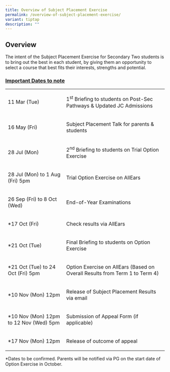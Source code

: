 ```yaml
---
title: Overview of Subject Placement Exercise
permalink: /overview-of-subject-placement-exercise/
variant: tiptap
description: ""
---
```

<h2>Overview</h2>
<p>The intent of the Subject Placement Exercise for Secondary Two students
is to bring out the best in each student, by giving them an opportunity
to select a course that best fits their interests, strengths and potential.</p>
<p></p>
<h3><strong><u>Important Dates to note</u></strong></h3>
<p></p>
<table style="minWidth: 50px">
<colgroup>
<col>
<col>
</colgroup>
<tbody>
<tr>
<td rowspan="1" colspan="1">
<p>11 Mar (Tue)</p>
</td>
<td rowspan="1" colspan="1">
<p>1<sup>st</sup> Briefing to students on Post-Sec Pathways &amp; Updated
JC Admissions</p>
</td>
</tr>
<tr>
<td rowspan="1" colspan="1">
<p>16 May (Fri)</p>
</td>
<td rowspan="1" colspan="1">
<p>Subject Placement Talk for parents &amp; students</p>
</td>
</tr>
<tr>
<td rowspan="1" colspan="1">
<p>28 Jul (Mon)</p>
</td>
<td rowspan="1" colspan="1">
<p>2<sup>nd</sup> Briefing to students on Trial Option Exercise</p>
</td>
</tr>
<tr>
<td rowspan="1" colspan="1">
<p>28 Jul (Mon) to 1 Aug (Fri) 5pm</p>
</td>
<td rowspan="1" colspan="1">
<p>Trial Option Exercise on AllEars</p>
</td>
</tr>
<tr>
<td rowspan="1" colspan="1">
<p>26 Sep (Fri) to 8 Oct (Wed)</p>
</td>
<td rowspan="1" colspan="1">
<p>End-of-Year Examinations</p>
</td>
</tr>
<tr>
<td rowspan="1" colspan="1">
<p>*17 Oct (Fri)</p>
</td>
<td rowspan="1" colspan="1">
<p>Check results via AllEars</p>
</td>
</tr>
<tr>
<td rowspan="1" colspan="1">
<p>*21 Oct (Tue)</p>
</td>
<td rowspan="1" colspan="1">
<p>Final Briefing to students on Option Exercise</p>
</td>
</tr>
<tr>
<td rowspan="1" colspan="1">
<p>*21 Oct (Tue) to 24 Oct (Fri) 5pm</p>
</td>
<td rowspan="1" colspan="1">
<p>Option Exercise on AllEars (Based on Overall Results from Term 1 to Term
4)</p>
</td>
</tr>
<tr>
<td rowspan="1" colspan="1">
<p>*10 Nov (Mon) 12pm</p>
</td>
<td rowspan="1" colspan="1">
<p>Release of Subject Placement Results via email</p>
</td>
</tr>
<tr>
<td rowspan="1" colspan="1">
<p>*10 Nov (Mon) 12pm to 12 Nov (Wed) 5pm</p>
</td>
<td rowspan="1" colspan="1">
<p>Submission of Appeal Form (if applicable)</p>
</td>
</tr>
<tr>
<td rowspan="1" colspan="1">
<p>*17 Nov (Mon) 12pm</p>
</td>
<td rowspan="1" colspan="1">
<p>Release of outcome of appeal</p>
</td>
</tr>
</tbody>
</table>
<p>*Dates to be confirmed. Parents will be notified via PG on the start date
of Option Exercise in October.</p>